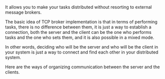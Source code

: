 It allows you to make your tasks distributed without resorting to
external message brokers.

The basic idea of TCP broker implementation is that in terms of
performing tasks, there is no difference between them, it is just
a way to establish a connection, both the server and the client can
be the one who performs tasks and the one who sets them, and it is
also possible in a mixed mode.

In other words, deciding who will be the server and who will be the
client in your system is just a way to connect and find each other
in your distributed system.

Here are the ways of organizing communication between the server
and the clients.
